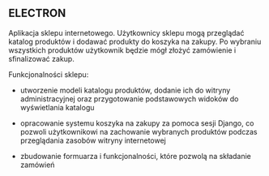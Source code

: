 ## **ELECTRON**

Aplikacja sklepu internetowego. Użytkownicy sklepu mogą 
przeglądać katalog produktów i dodawać produkty do koszyka 
na zakupy. Po wybraniu wszystkich produktów użytkownik
będzie mógł złożyć zamówienie i sfinalizować zakup.

Funkcjonalności sklepu:
* utworzenie modeli katalogu produktów, dodanie ich 
do witryny administracyjnej oraz przygotowanie podstawowych widoków
  do wyświetlania katalogu
  
* opracowanie systemu koszyka na zakupy za pomoca sesji Django,
co pozwoli użytkownikowi na zachowanie wybranych produktów podczas
  przeglądania zasobów witryny internetowej
  
* zbudowanie formuarza i funkcjonalności, które pozwolą na składanie zamówień 

